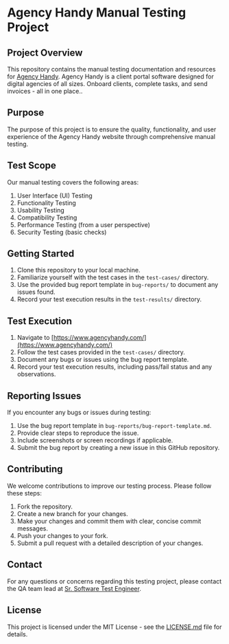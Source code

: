 # Agency Handy Manual Testing Project

## Project Overview

This repository contains the manual testing documentation and resources for [Agency Handy](https://www.agencyhandy.com/). Agency Handy is a client portal software designed for digital agencies of all sizes. Onboard clients, complete tasks, and send invoices - all in one place..

## Purpose

The purpose of this project is to ensure the quality, functionality, and user experience of the Agency Handy website through comprehensive manual testing.

## Test Scope

Our manual testing covers the following areas:

1. User Interface (UI) Testing
2. Functionality Testing
3. Usability Testing
4. Compatibility Testing
5. Performance Testing (from a user perspective)
6. Security Testing (basic checks)

## Getting Started

1. Clone this repository to your local machine.
2. Familiarize yourself with the test cases in the `test-cases/` directory.
3. Use the provided bug report template in `bug-reports/` to document any issues found.
4. Record your test execution results in the `test-results/` directory.

## Test Execution

1. Navigate to [https://www.agencyhandy.com/](https://www.agencyhandy.com/)
2. Follow the test cases provided in the `test-cases/` directory.
3. Document any bugs or issues using the bug report template.
4. Record your test execution results, including pass/fail status and any observations.

## Reporting Issues

If you encounter any bugs or issues during testing:

1. Use the bug report template in `bug-reports/bug-report-template.md`.
2. Provide clear steps to reproduce the issue.
3. Include screenshots or screen recordings if applicable.
4. Submit the bug report by creating a new issue in this GitHub repository.

## Contributing

We welcome contributions to improve our testing process. Please follow these steps:

1. Fork the repository.
2. Create a new branch for your changes.
3. Make your changes and commit them with clear, concise commit messages.
4. Push your changes to your fork.
5. Submit a pull request with a detailed description of your changes.

## Contact

For any questions or concerns regarding this testing project, please contact the QA team lead at [Sr. Software Test Engineer](mailto:rababrongon@gmail.com).

## License

This project is licensed under the MIT License - see the [LICENSE.md](LICENSE.md) file for details.
